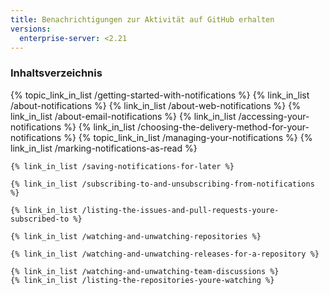 ```yaml
---
title: Benachrichtigungen zur Aktivität auf GitHub erhalten
versions:
  enterprise-server: <2.21
---
```


### Inhaltsverzeichnis

{% topic_link_in_list /getting-started-with-notifications %}
    {% link_in_list /about-notifications %}
    {% link_in_list /about-web-notifications %}
    {% link_in_list /about-email-notifications %}
    {% link_in_list /accessing-your-notifications %}
    {% link_in_list /choosing-the-delivery-method-for-your-notifications %}
{% topic_link_in_list /managing-your-notifications %}
    {% link_in_list /marking-notifications-as-read %}
<!-- if currentVersion == "free-pro-team@latest" or currentVersion ver_gt "enterprise-server@2.15" -->
    {% link_in_list /saving-notifications-for-later %}
<!-- endif -->
    {% link_in_list /subscribing-to-and-unsubscribing-from-notifications %}
<!-- if currentVersion == "free-pro-team@latest" or currentVersion ver_gt "enterprise-server@2.16" -->
    {% link_in_list /listing-the-issues-and-pull-requests-youre-subscribed-to %}
<!-- endif -->
    {% link_in_list /watching-and-unwatching-repositories %}
<!-- if currentVersion == "free-pro-team@latest" or currentVersion ver_gt "enterprise-server@2.15" -->
    {% link_in_list /watching-and-unwatching-releases-for-a-repository %}
<!-- endif -->
    {% link_in_list /watching-and-unwatching-team-discussions %}
    {% link_in_list /listing-the-repositories-youre-watching %}

